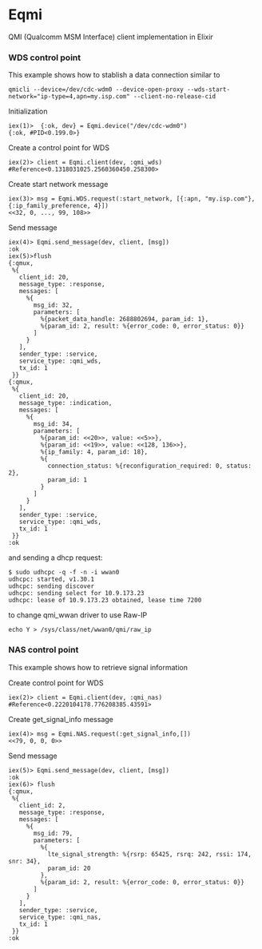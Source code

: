 # Eqmi

QMI (Qualcomm MSM Interface) client implementation in Elixir

### WDS control point

This example shows how to stablish a data connection similar to

```
qmicli --device=/dev/cdc-wdm0 --device-open-proxy --wds-start-network="ip-type=4,apn=my.isp.com" --client-no-release-cid
```

Initialization

```
iex(1)>  {:ok, dev} = Eqmi.device("/dev/cdc-wdm0")
{:ok, #PID<0.199.0>}
```

Create a control point for WDS

```
iex(2)> client = Eqmi.client(dev, :qmi_wds)
#Reference<0.1318031025.2560360450.258300>
```

Create start network message

```
iex(3)> msg = Eqmi.WDS.request(:start_network, [{:apn, "my.isp.com"},{:ip_family_preference, 4}])
<<32, 0, ..., 99, 108>>
```

Send message

```
iex(4)> Eqmi.send_message(dev, client, [msg])
:ok
iex(5)>flush
{:qmux,
 %{
   client_id: 20,
   message_type: :response,
   messages: [
     %{
       msg_id: 32,
       parameters: [
         %{packet_data_handle: 2688802694, param_id: 1},
         %{param_id: 2, result: %{error_code: 0, error_status: 0}}
       ]
     }
   ],
   sender_type: :service,
   service_type: :qmi_wds,
   tx_id: 1
 }}
{:qmux,
 %{
   client_id: 20,
   message_type: :indication,
   messages: [
     %{
       msg_id: 34,
       parameters: [
         %{param_id: <<20>>, value: <<5>>},
         %{param_id: <<19>>, value: <<128, 136>>},
         %{ip_family: 4, param_id: 18},
         %{
           connection_status: %{reconfiguration_required: 0, status: 2},
           param_id: 1
         }
       ]
     }
   ],
   sender_type: :service,
   service_type: :qmi_wds,
   tx_id: 1
 }}
:ok
```

and sending a dhcp request:

```
$ sudo udhcpc -q -f -n -i wwan0
udhcpc: started, v1.30.1
udhcpc: sending discover
udhcpc: sending select for 10.9.173.23
udhcpc: lease of 10.9.173.23 obtained, lease time 7200
```

to change qmi_wwan driver to use Raw-IP

```
echo Y > /sys/class/net/wwan0/qmi/raw_ip
```

### NAS control point

This example shows how to retrieve signal information

Create control point for WDS

```
iex(2)> client = Eqmi.client(dev, :qmi_nas)
#Reference<0.2220104178.776208385.43591>
```

Create get_signal_info message

```
iex(4)> msg = Eqmi.NAS.request(:get_signal_info,[])
<<79, 0, 0, 0>>
```

Send message

```
iex(5)> Eqmi.send_message(dev, client, [msg])
:ok
iex(6)> flush
{:qmux,
 %{
   client_id: 2,
   message_type: :response,
   messages: [
     %{
       msg_id: 79,
       parameters: [
         %{
           lte_signal_strength: %{rsrp: 65425, rsrq: 242, rssi: 174, snr: 34},
           param_id: 20
         },
         %{param_id: 2, result: %{error_code: 0, error_status: 0}}
       ]
     }
   ],
   sender_type: :service,
   service_type: :qmi_nas,
   tx_id: 1
 }}
:ok
```
